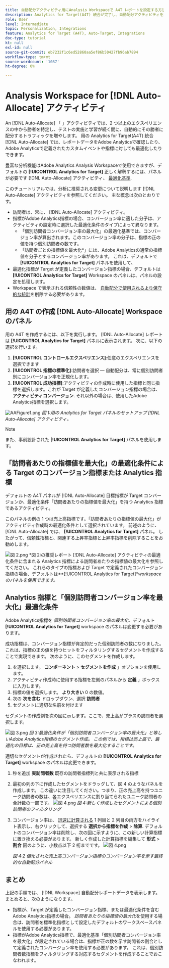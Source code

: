 ```yaml
---
title: 自動配分アクティビティ用にAnalysis Workspaceで A4T レポートを設定する方法
description: Analytics for Target(A4T) 統合が完了し、自動配分アクティビティを実行したら、結果を正しく解釈するにはどうすればよいですか？ 自動配分アクティビティの実行時に期待どおりの結果を得るためにAnalysis Workspaceで A4T レポートを設定するには、次の手順に従います。
role: User
level: Intermediate
topic: Personalization, Integrations
feature: Analytics for Target (A4T), Auto-Target, Integrations
doc-type: tutorial
kt: null
exl-id: null
source-git-commit: eb7232f1c6ed52860aa5ef86b50427fb96ab7894
workflow-type: tm+mt
source-wordcount: '1087'
ht-degree: 0%

---
```


# Analysis Workspace for [!DNL Auto-Allocate] アクティビティ

An [!DNL Auto-Allocate] 「 」アクティビティでは、2 つ以上のエクスペリエンスの中から勝者を特定し、テストの実施と学習が続く間に、自動的にその勝者に配分するトラフィックを増やします。 用の Analytics for Target(A4T) 統合 [!DNL Auto-Allocate] では、レポートデータをAdobe Analyticsで確認したり、Adobe Analyticsで定義されたカスタムイベントや指標に対しても最適化したりできます。

豊富な分析機能はAdobe Analytics Analysis Workspaceで使用できますが、デフォルトの **[!UICONTROL Analytics for Target]** 正しく解釈するには、パネルが必要です [!DNL Auto-Allocate] アクティビティ、 [最適化基準](https://experienceleague.adobe.com/docs/target/using/integrate/a4t/a4t-at-aa.html?lang=en#supported).

このチュートリアルでは、分析に推奨される変更について説明します [!DNL Auto-Allocate] アクティビティを参照してください。 主な概念は次のとおりです。

* 訪問者は、常に、 [!DNL Auto-Allocate] アクティビティ。
* 指標がAdobe Analytics指標の場合、コンバージョン率に適した分子は、アクティビティの設定時に選択した最適化条件のタイプによって異なります。
   * 「個別訪問者コンバージョン率の最大化」の最適化基準では、コンバージョン率が算出されます。このコンバージョン率の分子は、指標の正の値を持つ個別訪問者の数です。
   * 「訪問者ごとの指標値を最大化*」には、Adobe Analyticsの通常の指標値を分子とするコンバージョン率があります。 これは、デフォルトで **[!UICONTROL Analytics for Target]** パネルを使用して、
* 最適化指標が Target が定義したコンバージョン指標の場合、デフォルトは **[!UICONTROL Analytics for Target]** Workspace のパネルは、パネルの設定を処理します。
* Workspace で表示される信頼性の数値は、 [自動配分で使用されるより保守的な統計](https://experienceleague.adobe.com/docs/target/using/activities/auto-allocate/automated-traffic-allocation.html?lang=en#section_98388996F0584E15BF3A99C57EEB7629)を削除する必要があります。


## 用の A4T の作成 [!DNL Auto-Allocate] Workspace のパネル

用の A4T を作成するには、以下を実行します。 [!DNL Auto-Allocate] レポートは **[!UICONTROL Analytics for Target]** パネルに表示されます。 次に、以下の選択を行います。

1. **[!UICONTROL コントロールエクスペリエンス]**:任意のエクスペリエンスを選択できます
2. **[!UICONTROL 指標の標準化]**:訪問者を選択 — 自動配分は、常に個別訪問者別にコンバージョン率を正規化します。
3. **[!UICONTROL 成功指標]**:アクティビティの作成時に使用した指標と同じ指標を選択します。これが Target が定義したコンバージョン指標の場合は、 **アクティビティコンバージョン**. それ以外の場合は、使用したAdobe Analytics指標を選択します。

![AAFigure1.png](assets/AAFigure1.png)
*図 1:用の Analytics for Target パネルのセットアップ [!DNL Auto-Allocate] アクティビティ。*

>[!NOTE]
>
> また、事前設計された **[!UICONTROL Analytics for Target]** パネルを使用します。

## 「訪問者あたりの指標値を最大化」の最適化条件による Target のコンバージョン指標または Analytics 指標

デフォルトの A4T パネルが [!DNL Auto-Allocate] 目標指標が Target コンバージョンか、最適化条件「訪問者あたりの指標値を最大化」を持つ Analytics 指標であるアクティビティ。

このパネルの例の 1 つは売上高指標です。「訪問者あたりの指標値の最大化」がアクティビティ作成時の最適化条件として選択されています。 前述のように、 [!DNL Auto-Allocate] では、 **[!UICONTROL Analytics for Target]** パネル。 したがって、信頼性指標と、関連する上昇率指標と上昇率指標を削除することをお勧めします。

![図 2.png](assets/AAFigure2.png)
*図 2:の推奨レポート [!DNL Auto-Allocate] アクティビティの最適化条件に含まれる Analytics 指標による訪問者あたりの指標値の最大化を参照してください。 これらのタイプの指標および Target で定義されたコンバージョン指標の場合、デフォルトは&#x200B;**[!UICONTROL Analytics for Target]**workspace のパネルを使用できます。*


## Analytics 指標と「個別訪問者コンバージョン率を最大化」最適化条件

Adobe Analytics指標を *個別訪問者コンバージョン率の最大化*、デフォルト **[!UICONTROL Analytics for Target]** workspace のパネルは変更する必要があります。

成功指標は、コンバージョン指標が肯定的だった個別訪問者の数になりました。 これは、指標の正の値を持つヒットをフィルタリングするセグメントを作成することで実現できます。 次のように、このセグメントを作成します。

1. を選択します。 **コンポーネント** > **セグメントを作成** 」オプションを使用します。
1. アクティビティ作成時に使用する指標を左側のパネルから **定義** 」ボックスに入力します。
1. 指標の値を選択します。 **より大きい** 0 の数値。
1. 次の **次を含む** ドロップダウン、選択 **訪問者**
1. セグメントに適切な名前を付けます

セグメントの作成例を次の図に示します。ここで、売上高がプラスの訪問者を選択します。

![図 3.png](assets/AAFigure3.png)
*図 3:最適化条件が「個別訪問者コンバージョン率の最大化」と等しいAdobe Analytics指標のセグメント作成。 この例では、指標は売上高で、最適化の目標は、正の売上高を持つ訪問者数を最大化することです。*

適切なセグメントが作成されたら、デフォルトの  **[!UICONTROL Analytics for Target]** workspace のパネルは変更できます。

1. 秒を追加 **実訪問者数** 既存の訪問者指標列と共に表示される指標
2. 最初の列の下に作成したセグメントをドラッグして、図 4 のようなパネルを作成します。 この違いに注目してください。つまり、正の売上高を持つユニーク訪問者の数は、各エクスペリエンスに割り当てられたユニーク訪問者の合計数の一部です。
   ![図 4.png](assets/AAFigure4.png)
   *図 4:新しく作成したセグメントによる個別訪問者のフィルタリング*
3. コンバージョン率は、 [迅速に計算される](https://experienceleague.adobe.com/docs/analytics-learn/tutorials/components/calculated-metrics/quick-calculated-metrics-in-analysis-workspace.html?lang=en) 1 列目と 2 列目の両方をハイライト表示し、右クリックして、選択する **選択から指標を作成** > **除算**. デフォルトのコンバージョン率は削除し、次の図に示すように、この新しい計算指標に置き換える必要があります。 新しく作成した計算指標を編集して **形式** > **割合** 図のように、小数点以下 2 桁までです。
   ![図 4.png](assets/AAFigure5.png)

   *図 4:2 値化された売上高コンバージョン指標のコンバージョン率を示す最終的な自動配分パネル*


## まとめ

上記の手順では、 [!DNL Workspace] 自動配分レポートデータを表示します。 まとめると、次のようになります。

* 指標が、Target が定義したコンバージョン指標、または最適化条件を含むAdobe Analytics指標の場合。 *訪問者あたりの指標値の最大化*&#x200B;を使用する場合は、訪問者を標準化指標として設定したデフォルトのワークスペースパネルを使用する必要があります。
* 指標がAdobe Analytics指標で、最適化基準「個別訪問者コンバージョン率を最大化」が設定されている場合は、指標が正の数を示す訪問者の割合として定義されたコンバージョン率を使用する必要があります。 これは、個別訪問者数指標をフィルタリングする対応するセグメントを作成することでおこなわれます。
